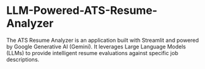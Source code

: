 # LLM-Powered-ATS-Resume-Analyzer
The ATS Resume Analyzer is an application built with Streamlit and powered by Google Generative AI (Gemini). It leverages Large Language Models (LLMs) to provide intelligent resume evaluations against specific job descriptions.
